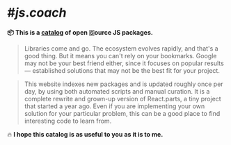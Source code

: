 # #***js***._coach_ 

**📦 This is a [catalog](https://js.coach/>) of open 🇸ource JS packages.**


> Libraries come and go. The ecosystem evolves rapidly, and that's a good thing. But it means 
you can't rely on your bookmarks. Google may not be your best friend either, since it focuses 
on popular results — established solutions that may not be the best fit for your project.

> This website indexes new packages and is updated roughly once per day, by using both automated
scripts and manual curation. It is a complete rewrite and grown-up version of React.parts, 
a tiny project that started a year ago. Even if you are implementing your own solution for your 
particular problem, this can be a good place to find interesting code to learn from.

🔥 **I hope this catalog is as useful to you as it is to me.**